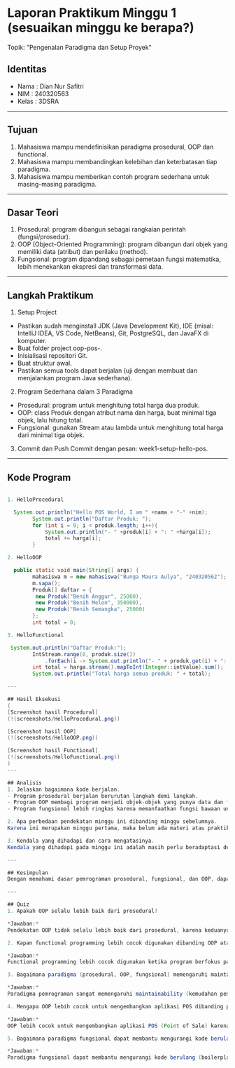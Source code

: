 # Laporan Praktikum Minggu 1 (sesuaikan minggu ke berapa?)
Topik: "Pengenalan Paradigma dan Setup Proyek"

## Identitas
- Nama  : Dian Nur Safitri
- NIM   : 240320563
- Kelas : 3DSRA

---

## Tujuan
1. Mahasiswa mampu mendefinisikan paradigma prosedural, OOP dan functional.
2. Mahasiswa mampu membandingkan kelebihan dan keterbatasan tiap paradigma.
3. Mahasiswa mampu memberikan contoh program sederhana untuk masing-masing paradigma.

---

## Dasar Teori 
1. Prosedural: program dibangun sebagai rangkaian perintah (fungsi/prosedur). 
2. OOP (Object-Oriented Programming): program dibangun dari objek yang memiliki data (atribut) dan perilaku (method). 
3. Fungsional: program dipandang sebagai pemetaan fungsi matematika, lebih menekankan ekspresi dan transformasi data.

---

## Langkah Praktikum
1. Setup Project
- Pastikan sudah menginstall JDK (Java Development Kit), IDE (misal: IntelliJ IDEA, VS Code, NetBeans), Git, PostgreSQL, dan JavaFX di komputer.
- Buat folder project oop-pos-<nim>.
- Inisialisasi repositori Git.
- Buat struktur awal.
- Pastikan semua tools dapat berjalan (uji dengan membuat dan menjalankan program Java sederhana).

2. Program Sederhana dalam 3 Paradigma
- Prosedural: program untuk menghitung total harga dua produk.
- OOP: class Produk dengan atribut nama dan harga, buat minimal tiga objek, lalu hitung total.
- Fungsional: gunakan Stream atau lambda untuk menghitung total harga dari minimal tiga objek.

3. Commit dan Push
Commit dengan pesan: week1-setup-hello-pos.

---

## Kode Program
```java

1. HelloProcedural

  System.out.println("Hello POS World, I am " +nama + "-" +nim);
        System.out.println("Daftar Produk: ");
        for (int i = 0; i < produk.length; i++){
            System.out.println("- " +produk[i] + ": " +harga[i]);
            total += harga[i];
        }   

2. HelloOOP

  public static void main(String[] args) {
        mahasiswa m = new mahasiswa("Bunga Maura Aulya", "240320562");
        m.sapa();
        Produk[] daftar = {
         new Produk("Benih Anggur", 25000),
         new Produk("Benih Melon", 350000),
         new Produk("Benih Semangka", 25000)
        };
        int total = 0;

3. HelloFunctional

 System.out.println("Daftar Produk:");
        IntStream.range(0, produk.size())
            .forEach(i -> System.out.println("- " + produk.get(i) + ": " + harga.get(i)));
        int total = harga.stream().mapToInt(Integer::intValue).sum();
        System.out.println("Total harga semua produk: " + total);

---

## Hasil Eksekusi
( 
[Screenshot hasil Procedural]
(!(screenshots/HelloProcedural.png))

[Screenshot hasil OOP]
(!(screenshots/HelloOOP.png))

[Screenshot hasil Functional]
(!(screenshots/HelloFunctional.png))
)
---

## Analisis
1. Jelaskan bagaimana kode berjalan.  
- Program prosedural berjalan berurutan langkah demi langkah.
- Program OOP membagi program menjadi objek-objek yang punya data dan fungsi sendiri.
- Program fungsional lebih ringkas karena memanfaatkan fungsi bawaan untuk mengolah data tanpa banyak perulangan manual.

2. Apa perbedaan pendekatan minggu ini dibanding minggu sebelumnya.  
Karena ini merupakan minggu pertama, maka belum ada materi atau praktik sebelumnya yang bisa dijadikan perbandingan.

3. Kendala yang dihadapi dan cara mengatasinya.  
Kendala yang dihadapi pada minggu ini adalah masih perlu beradaptasi dengan lingkungan pemrograman Java dan memahami struktur dasar seperti class, method, serta sintaksnya. Cara mengatasinya yaitu dengan mempelajari kembali contoh kode sederhana, membaca dokumentasi Java, dan berlatih menulis serta menjalankan program secara bertahap hingga memahami alurnya dengan baik.

---

## Kesimpulan
Dengan memahami dasar pemrograman prosedural, fungsional, dan OOP, dapat disimpulkan bahwa penggunaan class dan object dalam OOP membuat program menjadi lebih terstruktur, modular, dan mudah dikembangkan, dibandingkan pendekatan prosedural yang berjalan secara berurutan tanpa pemisahan bagian logika program.

---

## Quiz
1. Apakah OOP selalu lebih baik dari prosedural? 

*Jawaban:* 
Pendekatan OOP tidak selalu lebih baik dari prosedural, karena keduanya memiliki keunggulan masing-masing. OOP lebih sesuai untuk program yang kompleks dan membutuhkan struktur yang terorganisir, sedangkan pendekatan prosedural lebih efektif digunakan pada program yang sederhana dan memiliki alur kerja yang langsung. Pemilihan pendekatan tergantung pada tujuan dan tingkat kompleksitas program yang dibuat.

2. Kapan functional programming lebih cocok digunakan dibanding OOP atau prosedural?

*Jawaban:*
Functional programming lebih cocok digunakan ketika program berfokus pada pengolahan data yang bersifat berulang, kompleks, atau memerlukan transformasi data secara efisien. Pendekatan ini sangat sesuai untuk kasus seperti analisis data, pemrosesan koleksi (list, array), dan operasi matematis, karena dapat menulis kode yang lebih singkat, mudah diuji, serta meminimalkan kesalahan akibat perubahan data (mutasi). Jadi, functional programming lebih unggul ketika dibutuhkan kode yang ringkas, bersifat deklaratif, dan berorientasi pada hasil, bukan pada langkah-langkah proses seperti pada OOP atau prosedural.

3. Bagaimana paradigma (prosedural, OOP, fungsional) memengaruhi maintainability dan scalability aplikasi? 

*Jawaban:*
Paradigma pemrograman sangat memengaruhi maintainability (kemudahan pemeliharaan) dan scalability (kemampuan aplikasi untuk dikembangkan). Pada paradigma prosedural, program biasanya lebih sederhana tetapi sulit dipelihara saat ukurannya membesar karena logika bercampur dalam satu alur. Paradigma OOP meningkatkan maintainability dan scalability karena kode dibagi menjadi class dan object, sehingga lebih mudah dikelola, diuji, serta dikembangkan tanpa mengubah keseluruhan program. Sementara itu, paradigma fungsional mendukung maintainability dengan cara meminimalkan efek samping dan membuat fungsi bersifat mandiri, sehingga mudah diuji dan diperluas. Dengan demikian, semakin baik struktur paradigma yang digunakan, semakin mudah aplikasi untuk dirawat dan dikembangkan di masa depan.

4. Mengapa OOP lebih cocok untuk mengembangkan aplikasi POS dibanding prosedural?

*Jawaban:*
OOP lebih cocok untuk mengembangkan aplikasi POS (Point of Sale) karena pendekatan ini memungkinkan program dibangun dari objek-objek yang mewakili entitas nyata, seperti Produk, Pelanggan, Transaksi, dan Kasir. Dengan OOP, setiap objek memiliki data dan perilaku sendiri, sehingga kode menjadi lebih terstruktur, mudah diubah, dan dapat digunakan kembali. Selain itu, OOP memudahkan pengembang menambahkan fitur baru—seperti laporan penjualan atau diskon—tanpa harus mengubah seluruh program. Sementara pada pendekatan prosedural, logika program cenderung bercampur, sehingga sulit dikelola jika aplikasi menjadi besar dan kompleks.

5. Bagaimana paradigma fungsional dapat membantu mengurangi kode berulang (boilerplate code)?

*Jawaban:*
Paradigma fungsional dapat membantu mengurangi kode berulang (boilerplate code) karena berfokus pada penggunaan fungsi-fungsi murni dan operasi deklaratif untuk memproses data. Dalam pemrograman fungsional, banyak tugas yang biasanya membutuhkan perulangan manual dapat digantikan dengan fungsi bawaan seperti map(), filter(), dan reduce(). Dengan begitu, programmer tidak perlu menulis kode berulang seperti inisialisasi variabel, perulangan, atau kondisi yang sama berkali-kali. Selain itu, fungsi dalam paradigma fungsional dapat digunakan kembali tanpa tergantung pada keadaan (state) tertentu, sehingga program menjadi lebih ringkas, mudah dibaca, dan lebih konsisten.
